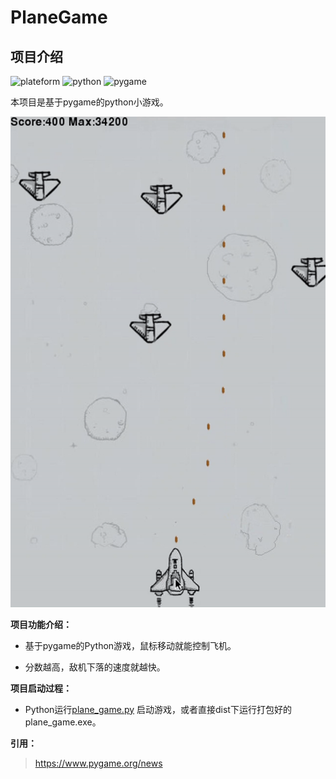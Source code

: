# PlaneGame

## 项目介绍

![plateform](https://img.shields.io/badge/plateform-Windows-lightgrey.svg) 
![python](https://img.shields.io/badge/Python-3.6.3-yellow) 
![pygame](https://img.shields.io/badge/pygame-1.9.3-orange)  



本项目是基于pygame的python小游戏。

![image](https://github.com/wtiscm/PlaneGame/blob/master/plane.gif)


**项目功能介绍：**

- 基于pygame的Python游戏，鼠标移动就能控制飞机。

- 分数越高，敌机下落的速度就越快。


**项目启动过程：**

- Python运行[plane_game.py](https://github.com/wtiscm/seckill-dubbo/blob/master/doc/miaosha.sql) 启动游戏，或者直接dist下运行打包好的plane_game.exe。


**引用：**
>  <https://www.pygame.org/news>    

